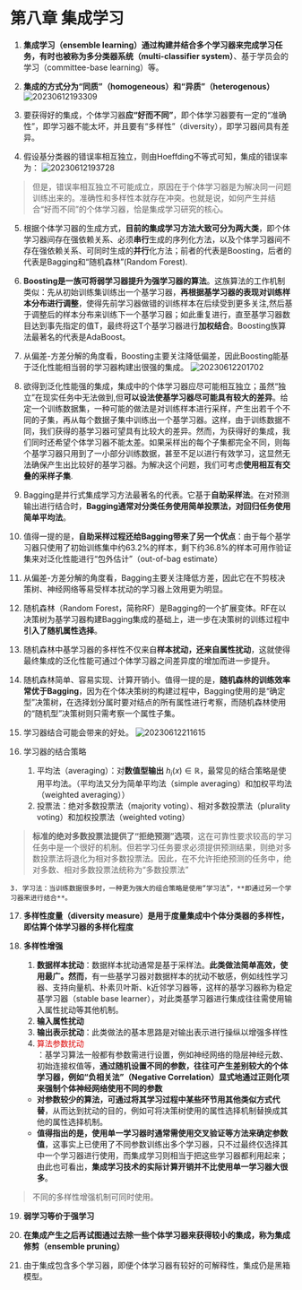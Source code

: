 # 第八章 集成学习

1. **集成学习（ensemble learning）通过构建并结合多个学习器来完成学习任务，有时也被称为多分类器系统（multi-classifier system）**、基于学员会的学习（committee-base learning）等。

2. **集成的方式分为“同质”（homogeneous）和“异质”（heterogenous）**
![20230612193309](https://cdn.jsdelivr.net/gh/Corner430/Picture1/images/20230612193309.png)

3. 要获得好的集成，个体学习器**应“好而不同”**，即个体学习器要有一定的“准确性”，即学习器不能太坏，并且要有“多样性”（diversity），即学习器间具有差异。

4. 假设基分类器的错误率相互独立，则由Hoeffding不等式可知，集成的错误率为：
![20230612193728](https://cdn.jsdelivr.net/gh/Corner430/Picture1/images/20230612193728.png)
> 但是，错误率相互独立不可能成立，原因在于个体学习器是为解决同一问题训练出来的。准确性和多样性本就存在冲突。也就是说，如何产生并结合“好而不同”的个体学习器，恰是集成学习研究的核心。

5. 根据个体学习器的生成方式，**目前的集成学习方法大致可分为两大类**，即个体学习器间存在强依赖关系、必须**串行**生成的序列化方法，以及个体学习器间不存在强依赖关系、可同时生成的**并行**化方法；前者的代表是Boosting，后者的代表是Bagging和“随机森林”(Random Forest).

6. **Boosting是一族可将弱学习器提升为强学习器的算法**。这族算法的工作机制类似：先从初始训练集训练出一个基学习器，**再根据基学习器的表现对训练样本分布进行调整**，使得先前学习器做错的训练样本在后续受到更多关注,然后基于调整后的样本分布来训练下一个基学习器；如此重复进行，直至基学习器数目达到事先指定的值T，最终将这T个基学习器进行**加权结合**。Boosting族算法最著名的代表是AdaBoost。

7. 从偏差-方差分解的角度看，Boosting主要关注降低偏差，因此Boosting能基于泛化性能相当弱的学习器构建出很强的集成。
![20230612201702](https://cdn.jsdelivr.net/gh/Corner430/Picture1/images/20230612201702.png)

8. 欲得到泛化性能强的集成，集成中的个体学习器应尽可能相互独立；虽然“独立”在现实任务中无法做到,但**可以设法使基学习器尽可能具有较大的差异**。给定一个训练数据集，一种可能的做法是对训练样本进行采样，产生出若千个不同的子集，再从每个数据子集中训练出一个基学习器。这样，由于训练数据不同，我们获得的基学习器可望具有比较大的差异。然而，为获得好的集成，我们同时还希望个体学习器不能太差。如果采样出的每个子集都完全不同，则每个基学习器只用到了一小部分训练数据，甚至不足以进行有效学习，这显然无法确保产生出比较好的基学习器。为解决这个问题，我们可考虑**使用相互有交叠的采样子集**.

9. Bagging是并行式集成学习方法最著名的代表。它基于**自助采样法**。在对预测输出进行结合时，**Bagging通常对分类任务使用简单投票法，对回归任务使用简单平均法**。

10. 值得一提的是，**自助采样过程还给Bagging带来了另一个优点**：由于每个基学习器只使用了初始训练集中约63.2%的样本，剩下约36.8%的样本可用作验证集来对泛化性能进行“包外估计”（out-of-bag estimate）

11. 从偏差-方差分解的角度看，Bagging主要关注降低方差，因此它在不剪枝决策树、神经网络等易受样本扰动的学习器上效用更为明显。

12. 随机森林（Random Forest，简称RF）是Bagging的一个扩展变体。RF在以决策树为基学习器构建Bagging集成的基础上，进一步在决策树的训练过程中**引入了随机属性选择**。

13. 随机森林中基学习器的多样性不仅来自**样本扰动，还来自属性扰动**，这就使得最终集成的泛化性能可通过个体学习器之间差异度的增加而进一步提升。

14. 随机森林简单、容易实现、计算开销小。值得一提的是，**随机森林的训练效率常优于Bagging**，因为在个体决策树的构建过程中，Bagging使用的是“确定型”决策树，在选择划分属时要对结点的所有属性进行考察，而随机森林使用的“随机型”决策树则只需考察一个属性子集。

15. 学习器结合可能会带来的好处。
![20230612211615](https://cdn.jsdelivr.net/gh/Corner430/Picture1/images/20230612211615.png)

16. 学习器的结合策略
    1. 平均法（averaging）：对**数值型输出** $h_i(x) \in \mathbb{R}$，最常见的结合策略是使用平均法。（平均法又分为简单平均法（simple averaging）和加权平均法（weighted averaging））
    2. 投票法：绝对多数投票法（majority voting）、相对多数投票法（plurality voting）和加权投票法（weighted voting）
> **标准的绝对多数投票法提供了“拒绝预测”选项**，这在可靠性要求较高的学习任务中是一个很好的机制。但若学习任务要求必须提供预测结果，则绝对多数投票法将退化为相对多数投票法。因此，在不允许拒绝预测的任务中，绝对多数、相对多数投票法统称为“多数投票法”

    3. 学习法：当训练数据很多时，一种更为强大的组合策略是使用“学习法”，**即通过另一个学习器来进行结合**。

17. **多样性度量（diversity measure）是用于度量集成中个体分类器的多样性，即估算个体学习器的多样化程度**

18. **多样性增强**
    1.  **数据样本扰动**：数据样本扰动通常是基于采样法。**此类做法简单高效，使用最广。然而**，有一些基学习器对数据样本的扰动不敏感，例如线性学习器、支持向量机、朴素贝叶斯、k近邻学习器等，这样的基学习器称为稳定基学习器（stable base learner），对此类基学习器进行集成往往需使用输入属性扰动等其他机制。
    2.  **输入属性扰动**
    3.  **输出表示扰动**：此类做法的基本思路是对输出表示进行操纵以增强多样性
    4. <font color="#dd0000">算法参数扰动</font><br />：基学习算法一般都有参数需进行设置，例如神经网络的隐层神经元数、初始连接权值等，**通过随机设置不同的参数，往往可产生差别较大的个体学习器，例如“负相关法”（Negative Correlation）显式地通过正则化项来强制个体神经网络使用不同的参数**
      - **对参数较少的算法，可通过将其学习过程中某些环节用其他类似方式代替**，从而达到扰动的目的，例如可将决策树使用的属性选择机制替换成其他的属性选择机制。
      - **值得指出的是，使用单一学习器时通常需使用交叉验证等方法来确定参数值**，这事实上已使用了不同参数训练出多个学习器，只不过最终仅选择其中一个学习器进行使用，而集成学习则相当于把这些学习器都利用起来；由此也可看出，**集成学习技术的实际计算开销并不比使用单一学习器大很多**。
> 不同的多样性增强机制可同时使用。

19. **弱学习等价于强学习**

20. **在集成产生之后再试图通过去除一些个体学习器来获得较小的集成，称为集成修剪（ensemble pruning）**

21. 由于集成包含多个学习器，即便个体学习器有较好的可解释性，集成仍是黑箱模型。
